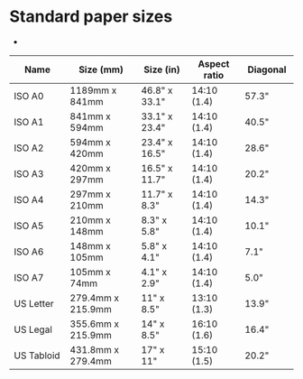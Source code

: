 # Standard paper sizes

*

<table><thead><tr><th width="148">Name</th><th width="194">Size (mm)</th><th width="144">Size (in)</th><th width="130">Aspect ratio</th><th width="101">Diagonal</th></tr></thead><tbody><tr><td>ISO A0</td><td> 1189mm x 841mm</td><td> 46.8" x 33.1"</td><td> 14:10 (1.4)</td><td> 57.3"</td></tr><tr><td>ISO A1</td><td> 841mm x 594mm</td><td> 33.1" x 23.4"</td><td> 14:10 (1.4)</td><td> 40.5"</td></tr><tr><td>ISO A2</td><td> 594mm x 420mm</td><td> 23.4" x 16.5"</td><td> 14:10 (1.4)</td><td> 28.6"</td></tr><tr><td>ISO A3</td><td> 420mm x 297mm</td><td> 16.5" x 11.7"</td><td> 14:10 (1.4)</td><td> 20.2"</td></tr><tr><td>ISO A4</td><td> 297mm x 210mm</td><td> 11.7" x 8.3"</td><td> 14:10 (1.4)</td><td> 14.3"</td></tr><tr><td>ISO A5</td><td> 210mm x 148mm</td><td> 8.3" x 5.8"</td><td> 14:10 (1.4)</td><td> 10.1"</td></tr><tr><td>ISO A6</td><td> 148mm x 105mm</td><td> 5.8" x 4.1"</td><td> 14:10 (1.4)</td><td> 7.1"</td></tr><tr><td>ISO A7</td><td> 105mm x 74mm</td><td> 4.1" x 2.9"</td><td> 14:10 (1.4)</td><td> 5.0"</td></tr><tr><td>US Letter</td><td> 279.4mm x 215.9mm</td><td> 11" x 8.5"</td><td> 13:10 (1.3)</td><td> 13.9"</td></tr><tr><td>US Legal</td><td> 355.6mm x 215.9mm</td><td> 14" x 8.5"</td><td> 16:10 (1.6)</td><td> 16.4"</td></tr><tr><td>US Tabloid</td><td> 431.8mm x 279.4mm</td><td> 17" x 11"</td><td> 15:10 (1.5)</td><td> 20.2"</td></tr></tbody></table>
